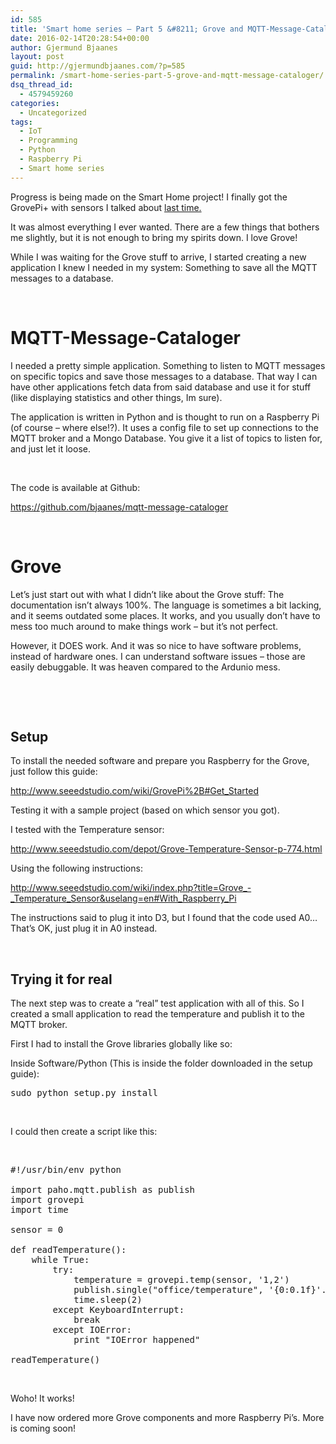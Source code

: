 ```yaml
---
id: 585
title: 'Smart home series – Part 5 &#8211; Grove and MQTT-Message-Cataloger'
date: 2016-02-14T20:28:54+00:00
author: Gjermund Bjaanes
layout: post
guid: http://gjermundbjaanes.com/?p=585
permalink: /smart-home-series-part-5-grove-and-mqtt-message-cataloger/
dsq_thread_id:
  - 4579459260
categories:
  - Uncategorized
tags:
  - IoT
  - Programming
  - Python
  - Raspberry Pi
  - Smart home series
---
```

Progress is being made on the Smart Home project! I finally got the GrovePi+ with sensors I talked about <a href="http://gjermundbjaanes.com/smart-home-series-part-4-out-with-arduino-in-with-raspberry-pi/" target="_blank">last time.</a>

<!--more-->
It was almost everything I ever wanted. There are a few things that bothers me slightly, but it is not enough to bring my spirits down. I love Grove!

While I was waiting for the Grove stuff to arrive, I started creating a new application I knew I needed in my system: Something to save all the MQTT messages to a database.

&nbsp;

# MQTT-Message-Cataloger

I needed a pretty simple application. Something to listen to MQTT messages on specific topics and save those messages to a database. That way I can have other applications fetch data from said database and use it for stuff (like displaying statistics and other things, Im sure).

The application is written in Python and is thought to run on a Raspberry Pi (of course &#8211; where else!?). It uses a config file to set up connections to the MQTT broker and a Mongo Database. You give it a list of topics to listen for, and just let it loose.

&nbsp;

The code is available at Github:

<a href="https://github.com/bjaanes/mqtt-message-cataloger" target="_blank">https://github.com/bjaanes/mqtt-message-cataloger</a>

&nbsp;

# Grove

Let&#8217;s just start out with what I didn&#8217;t like about the Grove stuff: The documentation isn&#8217;t always 100%. The language is sometimes a bit lacking, and it seems outdated some places. It works, and you usually don&#8217;t have to mess too much around to make things work &#8211; but it&#8217;s not perfect.

However, it DOES work. And it was so nice to have software problems, instead of hardware ones. I can understand software issues &#8211; those are easily debuggable. It was heaven compared to the Ardunio mess.

&nbsp;

&nbsp;

## Setup

To install the needed software and prepare you Raspberry for the Grove, just follow this guide:
  
http://www.seeedstudio.com/wiki/GrovePi%2B#Get_Started

Testing it with a sample project (based on which sensor you got).

I tested with the Temperature sensor:
  
<a href="http://www.seeedstudio.com/depot/Grove-Temperature-Sensor-p-774.html" target="_blank">http://www.seeedstudio.com/depot/Grove-Temperature-Sensor-p-774.html</a>

Using the following instructions:
  
<a href="http://www.seeedstudio.com/wiki/index.php?title=Grove_-_Temperature_Sensor&uselang=en#With_Raspberry_Pi" target="_blank">http://www.seeedstudio.com/wiki/index.php?title=Grove_-_Temperature_Sensor&uselang=en#With_Raspberry_Pi</a>

The instructions said to plug it into D3, but I found that the code used A0&#8230; That&#8217;s OK, just plug it in A0 instead.

&nbsp;

## Trying it for real

The next step was to create a &#8220;real&#8221; test application with all of this. So I created a small application to read the temperature and publish it to the MQTT broker.

First I had to install the Grove libraries globally like so:

Inside Software/Python (This is inside the folder downloaded in the setup guide):

<pre class="lang:sh decode:true ">sudo python setup.py install</pre>

&nbsp;

I could then create a script like this:

&nbsp;

<pre class="lang:python decode:true ">#!/usr/bin/env python

import paho.mqtt.publish as publish
import grovepi
import time

sensor = 0

def readTemperature():
    while True:
        try:
            temperature = grovepi.temp(sensor, '1,2')
            publish.single("office/temperature", '{0:0.1f}'.format(temperature), hostname="192.168.10.200")
            time.sleep(2)
        except KeyboardInterrupt:
            break
        except IOError:
            print "IOError happened"

readTemperature()</pre>

&nbsp;

Woho! It works!

I have now ordered more Grove components and more Raspberry Pi&#8217;s. More is coming soon!

<div class="addtoany_share_save_container addtoany_content_bottom">
  <div class="a2a_kit a2a_kit_size_32 addtoany_list a2a_target" id="wpa2a_61">
    <a class="a2a_button_facebook" href="http://www.addtoany.com/add_to/facebook?linkurl=http%3A%2F%2Fgjermundbjaanes.com%2Fsmart-home-series-part-5-grove-and-mqtt-message-cataloger%2F&linkname=Smart%20home%20series%20%E2%80%93%20Part%205%20%E2%80%93%20Grove%20and%20MQTT-Message-Cataloger" title="Facebook" rel="nofollow" target="_blank"></a><a class="a2a_button_twitter" href="http://www.addtoany.com/add_to/twitter?linkurl=http%3A%2F%2Fgjermundbjaanes.com%2Fsmart-home-series-part-5-grove-and-mqtt-message-cataloger%2F&linkname=Smart%20home%20series%20%E2%80%93%20Part%205%20%E2%80%93%20Grove%20and%20MQTT-Message-Cataloger" title="Twitter" rel="nofollow" target="_blank"></a><a class="a2a_button_google_plus" href="http://www.addtoany.com/add_to/google_plus?linkurl=http%3A%2F%2Fgjermundbjaanes.com%2Fsmart-home-series-part-5-grove-and-mqtt-message-cataloger%2F&linkname=Smart%20home%20series%20%E2%80%93%20Part%205%20%E2%80%93%20Grove%20and%20MQTT-Message-Cataloger" title="Google+" rel="nofollow" target="_blank"></a><a class="a2a_dd addtoany_share_save" href="https://www.addtoany.com/share"></a>
  </div>
</div>